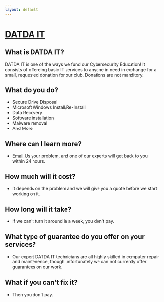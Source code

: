 ```yaml
---
layout: default
---
```

# [DATDA IT](mailto:datda.uwyo@gmail.com)

## What is DATDA IT?
DATDA IT is one of the ways we fund our Cybersecurity Education! It consists of offereing basic IT services to anyone in need in exchange for a small, requested donation for our club. Donations are not manditory. 

## What do you do?
* Secure Drive Disposal
* Microsoft Windows Install/Re-Install
* Data Recovery
* Software installation
* Malware removal
* And More!

## Where can I learn more?
* [Email Us](mailto:datda.uwyo@gmail.com) your problem, and one of our experts will get back to you within 24 hours. 

## How much will it cost?
* It depends on the problem and we will give you a quote before we start working on it.

## How long will it take?
* If we can't turn it around in a week, you don't pay.

## What type of guarantee do you offer on your services?
* Our expert DATDA IT technicians are all highly skilled in computer repair and maintenence, though unfortunately we can not currently offer guarantees on our work.

## What if you can't fix it?
* Then you don't pay.
